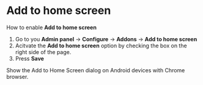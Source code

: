 
# Add to home screen

How to enable **Add to home screen** 

1. Go to you **Admin panel** -> **Configure** -> **Addons** -> **Add to home screen**
2.  Acitvate the **Add to home screen** option by checking the box on the right side of the page. 
3. Press **Save**

Show the Add to Home Screen dialog on Android devices with Chrome browser.
